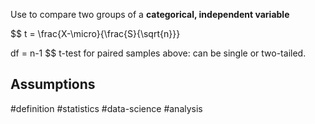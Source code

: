 Use to compare two groups of a **categorical, independent variable** 

$$
t  = \frac{X-\micro}{\frac{S}{\sqrt{n}}} 

$$
$$  df = n-1 $$
t-test for paired samples above: can be single or two-tailed.

## Assumptions

#definition #statistics #data-science #analysis 